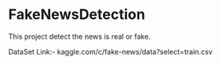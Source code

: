 # FakeNewsDetection
This project detect the news is real or fake.

DataSet Link:- kaggle.com/c/fake-news/data?select=train.csv
